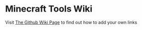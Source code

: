 # Minecraft Tools Wiki

Visit [The Github Wiki Page](https://github.com/Vanilama-modded/Minecraft-Tools-Wiki/wiki) to find out how to add your own links
